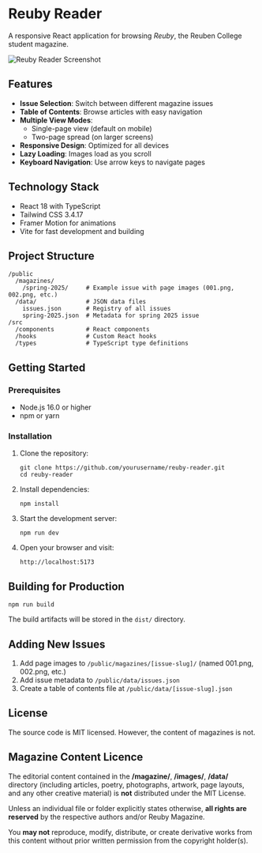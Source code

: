 # Reuby Reader

A responsive React application for browsing *Reuby*, the Reuben College student magazine.

![Reuby Reader Screenshot](screenshots/screenshot.png)

## Features

- **Issue Selection**: Switch between different magazine issues
- **Table of Contents**: Browse articles with easy navigation
- **Multiple View Modes**: 
  - Single-page view (default on mobile)
  - Two-page spread (on larger screens)
- **Responsive Design**: Optimized for all devices
- **Lazy Loading**: Images load as you scroll
- **Keyboard Navigation**: Use arrow keys to navigate pages

## Technology Stack

- React 18 with TypeScript
- Tailwind CSS 3.4.17
- Framer Motion for animations
- Vite for fast development and building

## Project Structure

```
/public
  /magazines/
    /spring-2025/     # Example issue with page images (001.png, 002.png, etc.)
  /data/              # JSON data files
    issues.json       # Registry of all issues
    spring-2025.json  # Metadata for spring 2025 issue
/src
  /components         # React components
  /hooks              # Custom React hooks
  /types              # TypeScript type definitions
```

## Getting Started

### Prerequisites

- Node.js 16.0 or higher
- npm or yarn

### Installation

1. Clone the repository:
   ```
   git clone https://github.com/yourusername/reuby-reader.git
   cd reuby-reader
   ```

2. Install dependencies:
   ```
   npm install
   ```

3. Start the development server:
   ```
   npm run dev
   ```

4. Open your browser and visit:
   ```
   http://localhost:5173
   ```

## Building for Production

```
npm run build
```

The build artifacts will be stored in the `dist/` directory.

## Adding New Issues

1. Add page images to `/public/magazines/[issue-slug]/` (named 001.png, 002.png, etc.)
2. Add issue metadata to `/public/data/issues.json`
3. Create a table of contents file at `/public/data/[issue-slug].json`

## License

The source code is MIT licensed. However, the content of magazines is not.

##  Magazine Content Licence

The editorial content contained in the **/magazine/**, **/images/**,  **/data/** directory (including articles, poetry, photographs, artwork, page layouts, and any other creative material) is **not** distributed under the MIT License.  

Unless an individual file or folder explicitly states otherwise, **all rights are reserved** by the respective authors and/or Reuby Magazine.

You **may not** reproduce, modify, distribute, or create derivative works from this content without prior written permission from the copyright holder(s). 
